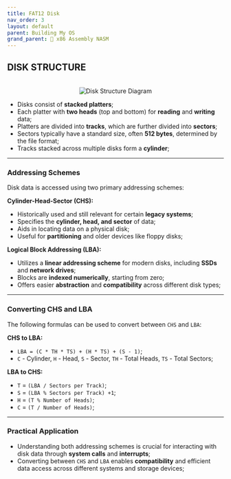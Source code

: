 ```yaml
---
title: FAT12 Disk
nav_order: 3
layout: default
parent: Building My OS
grand_parent: 🔲 x86 Assembly NASM
---
```



## **DISK STRUCTURE**

<div style="text-align:center;">
    <br>
    <img src="../../assets/images/disk_structure.jpg" alt="Disk Structure Diagram">
</div>

   - Disks consist of **stacked platters**;
   - Each platter with **two heads** (top and bottom) for **reading** and **writing** data;
   - Platters are divided into **tracks**, which are further divided into **sectors**;
   - Sectors typically have a standard size, often **512 bytes**, determined by the file format;
   - Tracks stacked across multiple disks form a **cylinder**;

----

### **Addressing Schemes**

Disk data is accessed using two primary addressing schemes:

**Cylinder-Head-Sector (CHS):**

- Historically used and still relevant for certain **legacy systems**;
- Specifies the **cylinder, head, and sector** of data;
- Aids in locating data on a physical disk;
- Useful for **partitioning** and older devices like floppy disks;

**Logical Block Addressing (LBA):**

- Utilizes a **linear addressing scheme** for modern disks, including **SSDs** and **network drives**;
- Blocks are **indexed numerically**, starting from zero;
- Offers easier **abstraction** and **compatibility** across different disk types;

----

### **Converting CHS and LBA**

The following formulas can be used to convert between `CHS` and `LBA`:

**CHS to LBA:**

- `LBA = (C * TH * TS) + (H * TS) + (S - 1)`;
- `C` - Cylinder, `H` - Head, `S` - Sector, `TH` - Total Heads, `TS` - Total Sectors;

**LBA to CHS:**

- `T` = `(LBA / Sectors per Track)`;
- `S` = `(LBA % Sectors per Track) +1`;
- `H` = `(T % Number of Heads)`;
- `C` = `(T / Number of Heads)`;

----

### **Practical Application**

- Understanding both addressing schemes is crucial for interacting with disk data through **system calls** and **interrupts**;
- Converting between `CHS` and `LBA` enables **compatibility** and efficient data access across different systems and storage devices;